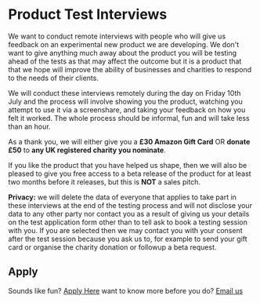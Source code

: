 # Product Test Interviews

We want to conduct remote interviews with people who will give us feedback on an experimental new product we are developing. We don't want to give anything much away about the product you will be testing ahead of the tests as that may affect the outcome but it is a product that that we hope will improve the ability of businesses and charities to respond to the needs of their clients.

We will conduct these interviews remotely during the day on Friday 10th July and the process will involve showing you the product, watching you attempt to use it via a screenshare, and taking your feedback on how you felt it worked. The whole process should be informal, fun and will take less than an hour.

As a thank you, we will either give you a **£30 Amazon Gift Card** OR **donate £50** to **any UK registered charity you nominate**.

If you like the product that you have helped us shape, then we will also be pleased to give you free access to a beta release of the product for at least two months before it releases, but this is **NOT** a sales pitch.

**Privacy:** we will delete the data of everyone that applies to take part in these interviews at the end of the testing process and will not disclose your data to any other party nor contact you as a result of giving us your details on the test application form other than to tell ask to book a testing session with you. If you are selected then we may contact you with your consent after the test session because you ask us to, for example to send your gift card or organise the charity donation or followup a beta request.

## Apply

Sounds like fun? [Apply Here](https://forms.gle/a32RsuuH2FvBLU1M9) want to know more before you do? [Email us](mailto:testing@aplisay.com?subject=user%20testing%20on%2010th%20July)
